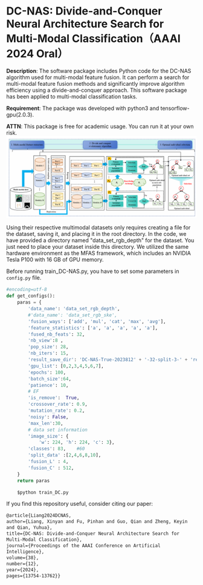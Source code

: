 # **DC-NAS: Divide-and-Conquer Neural Architecture Search for Multi-Modal Classification（AAAI 2024 Oral）**
**Description**: The software package includes Python code for the DC-NAS algorithm used for multi-modal feature fusion.
It can perform a search for multi-modal feature fusion methods and significantly improve algorithm efficiency using a divide-and-conquer approach.
This software package has been applied to multi-modal classification tasks.

**Requirement**: The package was developed with python3 and tensorflow-gpu(2.0.3).

**ATTN**: This package is free for academic usage. You can run it at your own risk.
![image](https://github.com/fupinhan123/AAAI_DC-NAS/blob/main/framework.png)

Using their respective multimodal datasets only requires creating a file for the dataset, saving it, and placing it in the root directory.
In the code, we have provided a directory named "data_set_rgb_depth" for the dataset. You just need to place your dataset inside this directory.
We utilized the same hardware environment as the MFAS framework, which includes an NVIDIA Tesla P100 with 16 GB of GPU memory.


Before running train_DC-NAS.py, you have to set some parameters in ```config.py``` file.

```python
#encoding=utf-8
def get_configs():
    paras = {
        'data_name': 'data_set_rgb_depth',  
        #'data_name': 'data_set_rgb_ske',
        'fusion_ways': ['add', 'mul', 'cat', 'max', 'avg'], 
        'feature_statistics': ['a', 'a', 'a', 'a', 'a'],
        'fused_nb_feats': 32,
        'nb_view':8 ,
        'pop_size': 28,
        'nb_iters': 15,
        'result_save_dir': 'DC-NAS-True-2023812' + '-32-split-3-' + 'result',
        'gpu_list': [0,2,3,4,5,6,7],
        'epochs': 100,
        'batch_size':64,
        'patience': 10,
        # EF
        'is_remove':  True,
        'crossover_rate': 0.9,
        'mutation_rate': 0.2,
        'noisy': False,
        'max_len':30,
        # data set information
        'image_size': {
            'w': 224, 'h': 224, 'c': 3},
        'classes': 83,    #60
        'split_data' :[2,4,6,8,10],
        'fusion_L' : 4,
        'fusion_C' : 512,
    }
    return paras
```

```python
    $python train_DC.py
```

If you find this repository useful, consider citing our paper:
```
@article{Liang2024DCNAS,
author={Liang, Xinyan and Fu, Pinhan and Guo, Qian and Zheng, Keyin and Qian, Yuhua},
title={DC-NAS: Divide-and-Conquer Neural Architecture Search for Multi-Modal Classification},
journal={Proceedings of the AAAI Conference on Artificial Intelligence},
volume={38}, 
number={12},
year={2024},
pages={13754-13762}}
```
